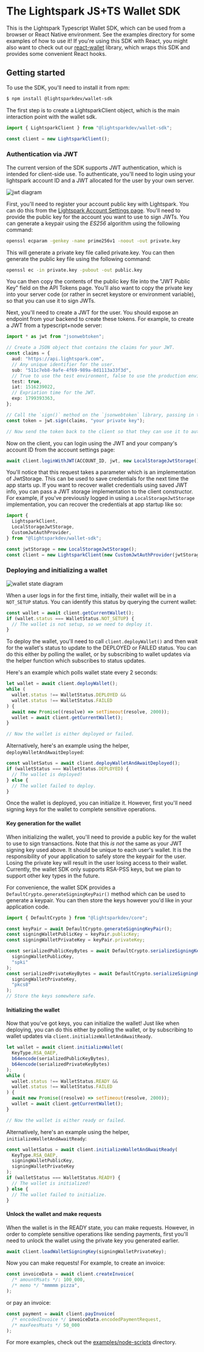 # The Lightspark JS+TS Wallet SDK

This is the Lightspark Typescript Wallet SDK, which can be used from a browser or React Native environment. See the examples directory for some examples of how to use it! If you're using this SDK with React, you might also want to check out our [react-wallet](../react-wallet/README.md) library, which wraps this SDK and provides some convenient React hooks.

## Getting started

To use the SDK, you'll need to install it from npm:

```bash
$ npm install @lightsparkdev/wallet-sdk
```

The first step is to create a LightsparkClient object, which is the main interaction point with the wallet sdk.

```typescript
import { LightsparkClient } from "@lightsparkdev/wallet-sdk";

const client = new LightsparkClient();
```

### Authentication via JWT

The current version of the SDK supports JWT authentication, which is intended for client-side use. To authenticate, you'll need to login using your lightspark account ID and
a JWT allocated for the user by your own server.

![jwt diagram](./media/jwt-diagram.png)

First, you'll need to register your account public key with Lightspark. You can do this from the [Lightspark Account Settings page](https://app.lightspark.com/account#security). You'll need to provide the public key for the account you want to use to sign JWTs. You can generate a keypair using the _ES256_ algorithm using the following command:

```bash
openssl ecparam -genkey -name prime256v1 -noout -out private.key
```

This will generate a private key file called private.key. You can then generate the public key file using the following command:

```bash
openssl ec -in private.key -pubout -out public.key
```

You can then copy the contents of the public key file into the "JWT Public Key" field on the API Tokens page. You'll also want to copy the private key into your server code (or rather in secret keystore or environment variable), so that you can use it to sign JWTs.

Next, you'll need to create a JWT for the user. You should expose an endpoint from your backend to create these tokens. For example, to create a JWT from a typescript+node server:

```typescript
import * as jwt from "jsonwebtoken";

// Create a JSON object that contains the claims for your JWT.
const claims = {
  aud: "https://api.lightspark.com",
  // Any unique identifier for the user.
  sub: "511c7eb8-9afe-4f69-989a-8d1113a33f3d",
  // True to use the test environment, false to use the production environment.
  test: true,
  iat: 1516239022,
  // Expriation time for the JWT.
  exp: 1799393363,
};

// Call the `sign()` method on the `jsonwebtoken` library, passing in the JSON object and your private key.
const token = jwt.sign(claims, "your private key");

// Now send the token back to the client so that they can use it to authenticate with the Lightspark SDK.
```

Now on the client, you can login using the JWT and your company's account ID from the account settings page:

```typescript
await client.loginWithJWT(ACCOUNT_ID, jwt, new LocalStorageJwtStorage());
```

You'll notice that this request takes a parameter which is an implementation of JwtStorage. This can be used to save credentials for the next time the app starts up. If you want to recover wallet credentials using saved JWT info, you can pass a JWT storage implementation to the client constructor. For example, if you've previously logged in using a `LocalStorageJwtStorage` implementation, you can recover the credentials at app startup like so:

```typescript
import {
  LightsparkClient,
  LocalStorageJwtStorage,
  CustomJwtAuthProvider,
} from "@lightsparkdev/wallet-sdk";

const jwtStorage = new LocalStorageJwtStorage();
const client = new LightsparkClient(new CustomJwtAuthProvider(jwtStorage));
```

### Deploying and initializing a wallet

![wallet state diagram](./media/wallet-state-diagram.png)

When a user logs in for the first time, initially, their wallet will be in a `NOT_SETUP` status. You can identify this status by querying the current wallet:

```typescript
const wallet = await client.getCurrentWallet();
if (wallet.status === WalletStatus.NOT_SETUP) {
  // The wallet is not setup, so we need to deploy it.
}
```

To deploy the wallet, you'll need to call `client.deployWallet()` and then wait for the wallet's status to update to the DEPLOYED or FAILED status. You can do this either by polling the wallet, or by subscribing to wallet updates via the helper function which subscribes to status updates.

Here's an example which polls wallet state every 2 seconds:

```typescript
let wallet = await client.deployWallet();
while (
  wallet.status !== WalletStatus.DEPLOYED &&
  wallet.status !== WalletStatus.FAILED
) {
  await new Promise((resolve) => setTimeout(resolve, 2000));
  wallet = await client.getCurrentWallet();
}

// Now the wallet is either deployed or failed.
```

Alternatively, here's an example using the helper, `deployWalletAndAwaitDeployed`:

```typescript
const walletSatus = await client.deployWalletAndAwaitDeployed();
if (walletStatus === WalletStatus.DEPLOYED) {
  // The wallet is deployed!
} else {
  // The wallet failed to deploy.
}
```

Once the wallet is deployed, you can initialize it. However, first you'll need signing keys for the wallet to complete sensitive operations.

#### Key generation for the wallet

When initializing the wallet, you'll need to provide a public key for the wallet to use to sign transactions. Note that this _is not_ the same as your JWT signing key used above. It should be unique to each user's wallet. It is the responsibility of your application to safely store the keypair for the user. Losing the private key will result in the user losing access to their wallet. Currently, the wallet SDK only supports RSA-PSS keys, but we plan to support other key types in the future.

For convenience, the wallet SDK provides a `DefaultCrypto.generateSigningKeyPair()` method which can be used to generate a keypair. You can then store the keys however you'd like in your application code.

```typescript
import { DefaultCrypto } from "@lightsparkdev/core";

const keyPair = await DefaultCrypto.generateSigningKeyPair();
const signingWalletPublicKey = keyPair.publicKey;
const signingWalletPrivateKey = keyPair.privateKey;

const serializedPublicKeyBytes = await DefaultCrypto.serializeSigningKey(
  signingWalletPublicKey,
  "spki"
);
const serializedPrivateKeyBytes = await DefaultCrypto.serializeSigningKey(
  signingWalletPrivateKey,
  "pkcs8"
);
// Store the keys somewhere safe.
```

#### Initializing the wallet

Now that you've got keys, you can initialize the wallet! Just like when deploying, you can do this either by polling the wallet, or by subscribing to wallet updates via `client.initializeWalletAndAwaitReady`.

```typescript
let wallet = await client.initializeWallet(
  KeyType.RSA_OAEP,
  b64encode(serializedPublicKeyBytes),
  b64encode(serializedPrivateKeyBytes)
);
while (
  wallet.status !== WalletStatus.READY &&
  wallet.status !== WalletStatus.FAILED
) {
  await new Promise((resolve) => setTimeout(resolve, 2000));
  wallet = await client.getCurrentWallet();
}

// Now the wallet is either ready or failed.
```

Alternatively, here's an example using the helper, `initializeWalletAndAwaitReady`:

```typescript
const walletSatus = await client.initializeWalletAndAwaitReady(
  KeyType.RSA_OAEP,
  signingWalletPublicKey,
  signingWalletPrivateKey
);
if (walletStatus === WalletStatus.READY) {
  // The wallet is initialized!
} else {
  // The wallet failed to initialize.
}
```

#### Unlock the wallet and make requests

When the wallet is in the READY state, you can make requests. However, in order to complete sensitive operations like sending payments, first you'll need to unlock the wallet using the private key you generated earlier.

```typescript
await client.loadWalletSigningKey(signingWalletPrivateKey);
```

Now you can make requests! For example, to create an invoice:

```typescript
const invoiceData = await client.createInvoice(
  /* amountMsats */: 100_000,
  /* memo */ "mmmmm pizza",
);
```

or pay an invoice:

```typescript
const payment = await client.payInvoice(
  /* encodedInvoice */ invoiceData.encodedPaymentRequest,
  /* maxFeesMsats */ 50_000
);
```

For more examples, check out the [examples/node-scripts](./examples/node-scripts/) directory.
